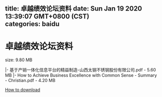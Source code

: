 
title: 卓越绩效论坛资料
date: Sun Jan 19 2020 13:39:07 GMT+0800 (CST)    
categories: baidu
---

# 卓越绩效论坛资料
size: 9.80 MB
 
 
|- 基于产销一体化信息平台的精益制造-山西太钢不锈钢股份有限公司.pdf - 5.60 MB
|- How to Achieve Business Excellence with Common Sense - Summary - Christian.pdf - 4.20 MB

[How to download](https://bpcam.bemobtrk.com/go/2ceec3aa-1ca2-46d6-b9ff-aaa5c184517c?jno=1034)